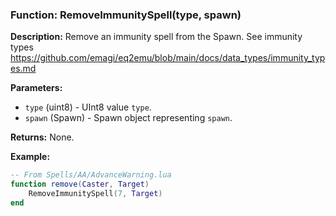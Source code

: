 ### Function: RemoveImmunitySpell(type, spawn)

**Description:**
Remove an immunity spell from the Spawn.  See immunity types https://github.com/emagi/eq2emu/blob/main/docs/data_types/immunity_types.md

**Parameters:**
- `type` (uint8) - UInt8 value `type`.
- `spawn` (Spawn) - Spawn object representing `spawn`.

**Returns:** None.

**Example:**

```lua
-- From Spells/AA/AdvanceWarning.lua
function remove(Caster, Target)
    RemoveImmunitySpell(7, Target)
end
```
